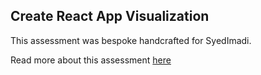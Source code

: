 ## Create React App Visualization

This assessment was bespoke handcrafted for SyedImadi.

Read more about this assessment [here](https://react.eogresources.com)
